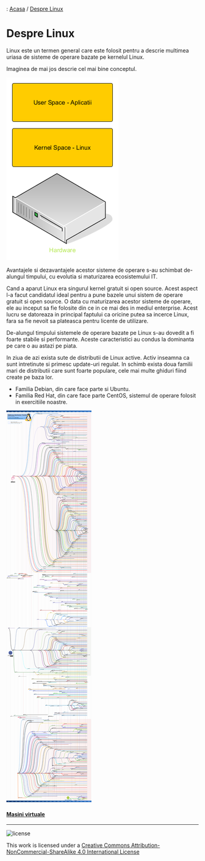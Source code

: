 : [Acasa](../index.html) / [Despre Linux](./despre_linux.html)

# Despre Linux

Linux este un termen general care este folosit pentru a descrie multimea uriasa de sisteme de operare bazate pe kernelul Linux.

Imaginea de mai jos descrie cel mai bine conceptul.

![os_layer](../img/os_layers.png)

Avantajele si dezavantajele acestor sisteme de operare s-au schimbat de-alungul timpului, cu evolutia si maturizarea ecosistemului IT.

Cand a aparut Linux era singurul kernel gratuit si open source. Acest aspect l-a facut candidatul ideal pentru a pune bazele unui sistem de operare gratuit si open source. O data cu maturizarea acestor sisteme de operare, ele au inceput sa fie folosite din ce in ce mai des in mediul enterprise. Acest lucru se datoreaza in principal faptului ca oricine putea sa incerce Linux, fara sa fie nevoit sa plateasca pentru licente de utilizare. 

De-alungul timpului sistemele de operare bazate pe Linux s-au dovedit a fi foarte stabile si performante. Aceste caracteristici au condus la dominanta pe care o au astazi pe piata.

In ziua de azi exista sute de distributii de Linux active. Activ inseamna ca sunt intretinute si primesc update-uri regulat. In schimb exista doua familii mari de distributii care sunt foarte populare, cele mai multe ghiduri fiind create pe baza lor. 
 - Familia Debian, din care face parte si Ubuntu. 
 - Familia Red Hat, din care face parte CentOS, sistemul de operare folosit in exercitiile noastre.

![distro](../img/distro.png)

#### [Masini virtuale](./masini_virtuale.html)

* * *
![license](https://i.creativecommons.org/l/by-nc-sa/4.0/88x31.png)

This work is licensed under a [Creative Commons Attribution-NonCommercial-ShareAlike 4.0 International License](http://creativecommons.org/licenses/by-nc-sa/4.0/)